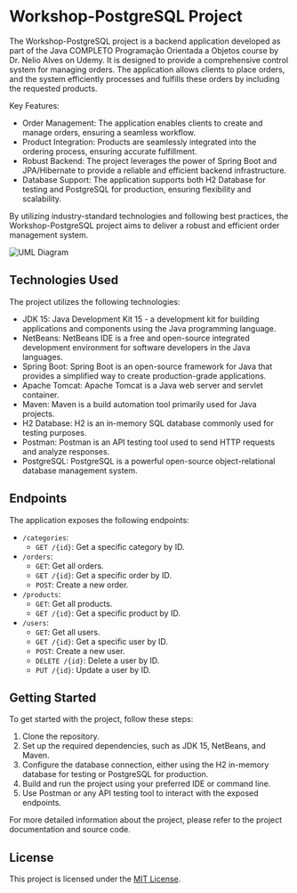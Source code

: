 # Workshop-PostgreSQL Project

The Workshop-PostgreSQL project is a backend application developed as part of the Java COMPLETO Programação Orientada a Objetos course by Dr. Nelio Alves on Udemy. It is designed to provide a comprehensive control system for managing orders. The application allows clients to place orders, and the system efficiently processes and fulfills these orders by including the requested products.

Key Features:

- Order Management: The application enables clients to create and manage orders, ensuring a seamless workflow.
- Product Integration: Products are seamlessly integrated into the ordering process, ensuring accurate fulfillment.
- Robust Backend: The project leverages the power of Spring Boot and JPA/Hibernate to provide a reliable and efficient backend infrastructure.
- Database Support: The application supports both H2 Database for testing and PostgreSQL for production, ensuring flexibility and scalability.

By utilizing industry-standard technologies and following best practices, the Workshop-PostgreSQL project aims to deliver a robust and efficient order management system.


![UML Diagram](https://user-images.githubusercontent.com/67349235/170148039-85eb86a9-93fe-4c93-9fd2-48d609d044d2.png)

## Technologies Used

The project utilizes the following technologies:

- JDK 15: Java Development Kit 15 - a development kit for building applications and components using the Java programming language.
- NetBeans: NetBeans IDE is a free and open-source integrated development environment for software developers in the Java languages.
- Spring Boot: Spring Boot is an open-source framework for Java that provides a simplified way to create production-grade applications.
- Apache Tomcat: Apache Tomcat is a Java web server and servlet container.
- Maven: Maven is a build automation tool primarily used for Java projects.
- H2 Database: H2 is an in-memory SQL database commonly used for testing purposes.
- Postman: Postman is an API testing tool used to send HTTP requests and analyze responses.
- PostgreSQL: PostgreSQL is a powerful open-source object-relational database management system.

## Endpoints

The application exposes the following endpoints:

- `/categories`: 
  - `GET /{id}`: Get a specific category by ID.
- `/orders`:
  - `GET`: Get all orders.
  - `GET /{id}`: Get a specific order by ID.
  - `POST`: Create a new order.
- `/products`:
  - `GET`: Get all products.
  - `GET /{id}`: Get a specific product by ID.
- `/users`:
  - `GET`: Get all users.
  - `GET /{id}`: Get a specific user by ID.
  - `POST`: Create a new user.
  - `DELETE /{id}`: Delete a user by ID.
  - `PUT /{id}`: Update a user by ID.

## Getting Started

To get started with the project, follow these steps:

1. Clone the repository.
2. Set up the required dependencies, such as JDK 15, NetBeans, and Maven.
3. Configure the database connection, either using the H2 in-memory database for testing or PostgreSQL for production.
4. Build and run the project using your preferred IDE or command line.
5. Use Postman or any API testing tool to interact with the exposed endpoints.

For more detailed information about the project, please refer to the project documentation and source code.

## License

This project is licensed under the [MIT License](LICENSE).

